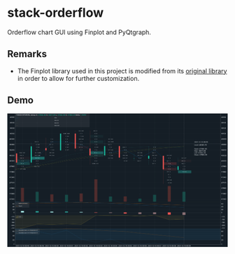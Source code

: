 # stack-orderflow

Orderflow chart GUI using Finplot and PyQtgraph.

## Remarks

- The Finplot library used in this project is modified from its [original library](https://github.com/highfestiva/finplot) in order to allow for further customization.

## Demo

![Demo](img/demo.png "Demo")